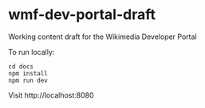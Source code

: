 # wmf-dev-portal-draft
Working content draft for the Wikimedia Developer Portal

To run locally:

```
cd docs
npm install
npm run dev
```

Visit http://localhost:8080